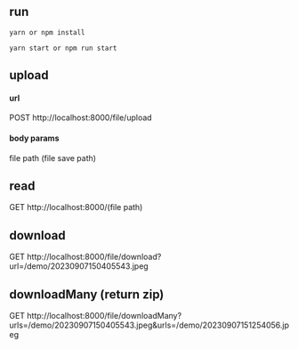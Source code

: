 ## run
```shell
yarn or npm install
```
``` shell
yarn start or npm run start
```
## upload
#### url
POST http://localhost:8000/file/upload
#### body params
file
path (file save path)
## read
GET http://localhost:8000/(file path)
## download
GET http://localhost:8000/file/download?url=/demo/20230907150405543.jpeg
## downloadMany (return zip)
GET http://localhost:8000/file/downloadMany?urls=/demo/20230907150405543.jpeg&urls=/demo/20230907151254056.jpeg
